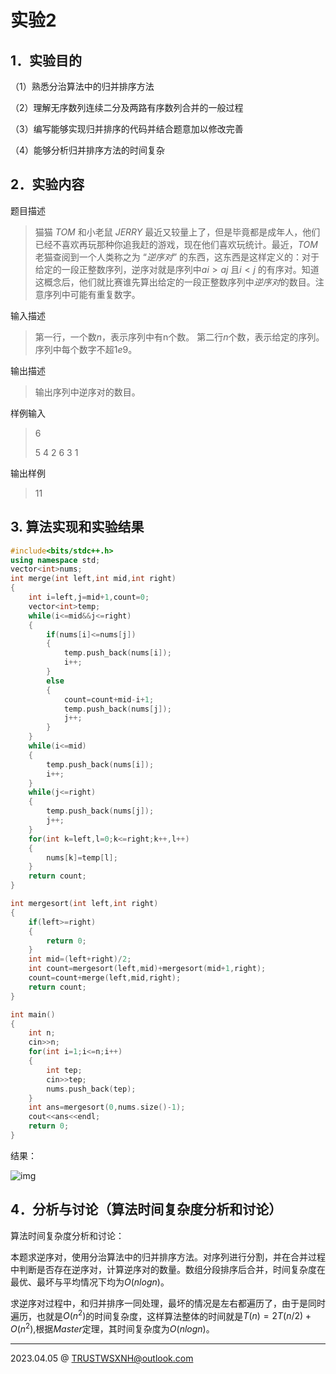 # 实验2

## 1．实验目的

（1）熟悉分治算法中的归并排序方法

（2）理解无序数列连续二分及两路有序数列合并的一般过程

（3）编写能够实现归并排序的代码并结合题意加以修改完善

（4）能够分析归并排序方法的时间复杂

## 2．实验内容

题目描述

> 猫猫 $TOM$ 和小老鼠 $JERRY$ 最近又较量上了，但是毕竟都是成年人，他们已经不喜欢再玩那种你追我赶的游戏，现在他们喜欢玩统计。最近，$TOM$ 老猫查阅到一个人类称之为 “$逆序对$” 的东西，这东西是这样定义的：对于给定的一段正整数序列，逆序对就是序列中$ai>aj$ 且$i<j$ 的有序对。知道这概念后，他们就比赛谁先算出给定的一段正整数序列中$逆序对$的数目。注意序列中可能有重复数字。

输入描述

> 第一行，一个数$n$，表示序列中有n个数。 第二行$n$个数，表示给定的序列。序列中每个数字不超$1e9$。

输出描述

> 输出序列中逆序对的数目。

样例输入

> 6
>
> 5 4 2 6 3 1

输出样例

> 11

## 3. 算法实现和实验结果

```C++
#include<bits/stdc++.h>
using namespace std;
vector<int>nums;
int merge(int left,int mid,int right)
{
	int i=left,j=mid+1,count=0;
	vector<int>temp;
	while(i<=mid&&j<=right)
	{
		if(nums[i]<=nums[j])
		{
			temp.push_back(nums[i]);
			i++;
		}
		else
		{
			count=count+mid-i+1;
			temp.push_back(nums[j]);
			j++;
		}
	}
	while(i<=mid)
	{
		temp.push_back(nums[i]);
		i++;
	}
	while(j<=right)
	{
		temp.push_back(nums[j]);
		j++;
	}
	for(int k=left,l=0;k<=right;k++,l++)
	{
		nums[k]=temp[l];
	}
	return count;
}

int mergesort(int left,int right)
{
	if(left>=right)
	{
		return 0;
	}
	int mid=(left+right)/2;
	int count=mergesort(left,mid)+mergesort(mid+1,right);
	count=count+merge(left,mid,right);
	return count;
}

int main()
{
	int n;
	cin>>n;
	for(int i=1;i<=n;i++)
	{
		int tep;
		cin>>tep;
		nums.push_back(tep);
	}
	int ans=mergesort(0,nums.size()-1);
	cout<<ans<<endl;
	return 0;
}
```

结果：

![img](https://p.ananas.chaoxing.com/star3/origin/5a61dba2a259a708151f96e0bbeb6005.png)

## 4．分析与讨论（算法时间复杂度分析和讨论）

算法时间复杂度分析和讨论：

本题求逆序对，使用分治算法中的归并排序方法。对序列进行分割，并在合并过程中判断是否存在逆序对，计算逆序对的数量。数组分段排序后合并，时间复杂度在最优、最坏与平均情况下均为$O(nlogn)$。

求逆序对过程中，和归并排序一同处理，最坏的情况是左右都遍历了，由于是同时遍历，也就是$O(n^2)$的时间复杂度，这样算法整体的时间就是$T(n)=2T(n/2)+O(n^2)$,根据$Master$定理，其时间复杂度为$O(nlogn)$。

---

2023.04.05 @ TRUSTWSXNH@outlook.com

